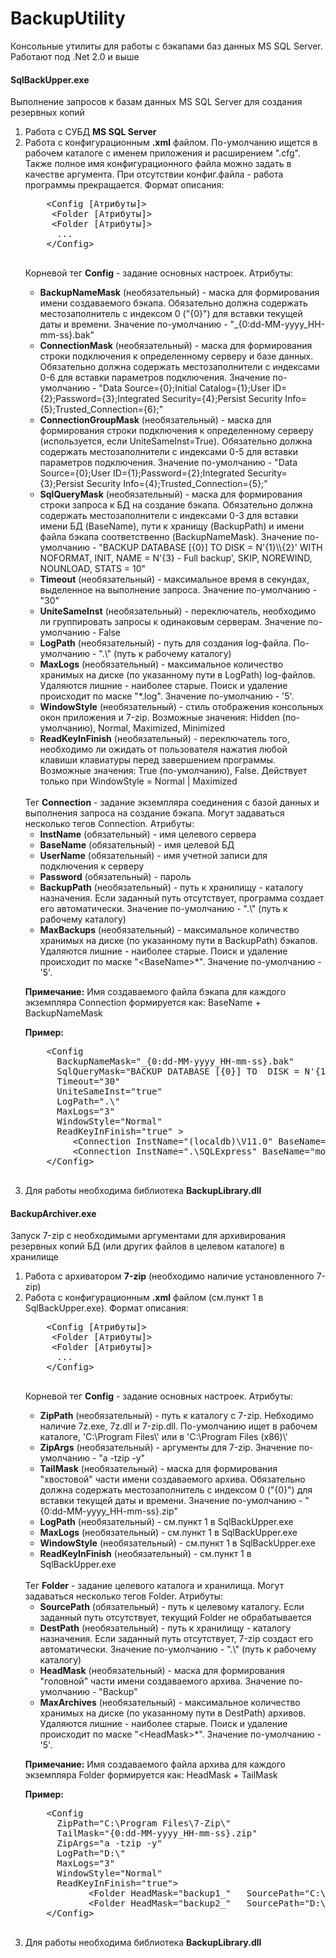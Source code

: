# BackupUtility
Консольные утилиты для работы с бэкапами баз данных MS SQL Server.<BR>
Работают под .Net 2.0 и выше
<!--Console utilities for work with database backup's:-->

<!--#####################################################################################################################-->
<H4>SqlBackUpper.exe</H4>
<!--Executing SQL queries to databases for creating backup's.-->
Выполнение запросов к базам данных MS SQL Server для создания резервных копий
<OL>
  <LI>Работа с СУБД <B>MS SQL Server</B>
  <LI>Работа с конфигурационным <B>.xml</B> файлом. По-умолчанию ищется в рабочем каталоге с именем приложения и расширением ".cfg". Также полное имя конфигурационного файла можно задать в качестве аргумента. При отсутствии конфиг.файла - работа программы прекращается. Формат описания:<BR>
  
  <PRE class="font-weight: bold;">
    &lt;Config [Атрибуты]>
     &lt;Folder [Атрибуты]> 
     &lt;Folder [Атрибуты]>
      ...
    &lt;/Config>
  </PRE>
    	
Корневой тег <B>Config</B> - задание основных настроек. Атрибуты:
<UL>
  <LI><B>BackupNameMask</B> (необязательный) - маска для формирования имени создаваемого бэкапа. Обязательно должна содержать местозаполнитель с индексом 0 ("{0}") для вставки текущей даты и времени. Значение по-умолчанию -  "_{0:dd-MM-yyyy_HH-mm-ss}.bak"
  <LI><B>ConnectionMask</B> (необязательный) - маска для формирования строки подключения к определенному серверу и базе данных. Обязательно должна содержать местозаполнители с индексами 0-6 для вставки параметров подключения. Значение по-умолчанию - "Data Source={0};Initial Catalog={1};User ID={2};Password={3};Integrated Security={4};Persist Security Info={5};Trusted_Connection={6};"
  <LI><B>ConnectionGroupMask</B> (необязательный) - маска для формирования строки подключения к определенному серверу (используется, если UniteSameInst=True). Обязательно должна содержать местозаполнители с индексами 0-5 для вставки параметров подключения. Значение по-умолчанию - "Data Source={0};User ID={1};Password={2};Integrated Security={3};Persist Security Info={4};Trusted_Connection={5};"
  <LI><B>SqlQueryMask</B> (необязательный) - маска для формирования строки запроса к БД на создание бэкапа. Обязательно должна содержать местозаполнители с индексами 0-3 для вставки имени БД (BaseName), пути к хранищу (BackupPath) и имени файла бэкапа соответственно (BackupNameMask). Значение по-умолчанию - "BACKUP DATABASE [{0}] TO  DISK = N'{1}\\{2}' WITH NOFORMAT, INIT,  NAME = N'{3} - Full backup', SKIP, NOREWIND, NOUNLOAD,  STATS = 10"
  <LI><B>Timeout</B> (необязательный) - максимальное время в секундах, выделенное на выполнение запроса. Значение по-умолчанию - "30"
  <LI><B>UniteSameInst</B> (необязательный) - переключатель, необходимо ли группировать запросы к одинаковым серверам. Значение по-умолчанию - False
  <LI><B>LogPath</B> (необязательный) - путь для создания log-файла. По-умолчанию - ".\" (путь к рабочему каталогу)<BR>
  <LI><B>MaxLogs</B> (необязательный) - максимальное количество хранимых на диске (по указанному пути в LogPath) log-файлов. Удаляются лишние - наиболее старые. Поиск и удаление происходит по маске "*.log". Значение по-умолчанию - '5'.<BR>
  <LI><B>WindowStyle</B> (необязательный) - стиль отображения консольных окон приложения и 7-zip. Возможные значения: Hidden (по-умолчанию), Normal, Maximized, Minimized<BR>
  <LI><B>ReadKeyInFinish</B> (необязательный) - переключатель того, необходимо ли ожидать от пользователя нажатия любой клавиши клавиатуры перед завершением программы. Возможные значения: True (по-умолчанию), False. Действует только при WindowStyle = Normal | Maximized<BR>
</UL>
<BR>
Тег <B>Connection</B> - задание экземпляра соединения с базой данных и выполнения запроса на создание бэкапа. Могут задаваться несколько тегов Connection. Атрибуты:
<UL>
  <LI><B>InstName</B> (обязательный) - имя целевого сервера<BR>
  <LI><B>BaseName</B> (обязательный) - имя целевой БД<BR>
  <LI><B>UserName</B> (обязательный) - имя учетной записи для подключения к серверу<BR>
  <LI><B>Password</B> (обязательный) - пароль<BR>
  <LI><B>BackupPath</B> (необязательный) - путь к хранилищу - каталогу назначения. Если заданный путь отсутствует, программа создает его автоматически. Значение по-умолчанию - ".\" (путь к рабочему каталогу)<BR>
  <LI><B>MaxBackups</B> (необязательный) - максимальное количество хранимых на диске (по указанному пути в BackupPath) бэкапов. Удаляются лишние - наиболее старые. Поиск и удаление происходит по маске "&lt;BaseName>*". Значение по-умолчанию - '5'.<BR>
</UL>
<P><B>Примечание:</B> Имя создаваемого файла бэкапа для каждого экземпляра Connection формируется как: BaseName + BackupNameMask</P>

<B>Пример:</B>
  <PRE>
    &lt;Config
      BackupNameMask="_{0:dd-MM-yyyy_HH-mm-ss}.bak" 
      SqlQueryMask="BACKUP DATABASE [{0}] TO  DISK = N'{1}\\{2}' WITH NOFORMAT, INIT,  NAME = N'{3} - Full backup', SKIP, NOREWIND, NOUNLOAD,  STATS = 10"
      Timeout="30"
      UniteSameInst="true"
      LogPath=".\" 
      MaxLogs="3" 
      WindowStyle="Normal" 
      ReadKeyInFinish="true" >
         &lt;Connection InstName="(localdb)\V11.0" BaseName="master" UserName="" Password="" BackupPath="D:\Backup1\" MaxBackups="3"/>
         &lt;Connection InstName=".\SQLExpress" BaseName="model" UserName="gee12-PC\gee12" Password="" BackupPath="D:\Backup2\" MaxBackups="5"/>
    &lt;/Config>
  </PRE>
  
  <LI>Для работы необходима библиотека <B>BackupLibrary.dll</B><BR>
</OL>

<!--#####################################################################################################################-->
<H4>BackupArchiver.exe</H4>
Запуск 7-zip с необходимыми аргументами для архивирования резервных копий БД (или других файлов в целевом каталоге) в хранилище
<!--Archiving files (databases backup's) to some destination folder (using 7-zip).-->
<OL>
  <LI>Работа с архиватором <B>7-zip</B> (необходимо наличие установленного 7-zip)<BR>
  <LI>Работа с конфигурационным <B>.xml</B> файлом (см.пункт 1 в SqlBackUpper.exe). Формат описания:<BR>
  
  <PRE class="font-weight: bold;">
    &lt;Config [Атрибуты]>
     &lt;Folder [Атрибуты]> 
     &lt;Folder [Атрибуты]>
      ...
    &lt;/Config>
  </PRE>
    	
Корневой тег <B>Config</B> - задание основных настроек. Атрибуты:
<UL>
  <LI><B>ZipPath</B> (необязательный) - путь к каталогу с 7-zip. Небходимо наличие 7z.exe, 7z.dll и 7-zip.dll. По-умолчанию ищет в рабочем каталоге, 'C:\Program Files\' или в 'C:\Program Files (x86)\'<BR>
  <LI><B>ZipArgs</B> (необязательный) - аргументы для 7-zip. Значение по-умолчанию - "a -tzip -y"<BR>
  <LI><B>TailMask</B> (необязательный) - маска для формирования "хвостовой" части имени создаваемого архива. Обязательно должна содержать местозаполнитель с индексом 0 ("{0}") для вставки текущей даты и времени. Значение по-умолчанию - "{0:dd-MM-yyyy_HH-mm-ss}.zip"<BR>
  <LI><B>LogPath</B> (необязательный) - см.пункт 1 в SqlBackUpper.exe<BR>
  <LI><B>MaxLogs</B> (необязательный) - см.пункт 1 в SqlBackUpper.exe<BR>
  <LI><B>WindowStyle</B> (необязательный) - см.пункт 1 в SqlBackUpper.exe<BR>
  <LI><B>ReadKeyInFinish</B> (необязательный) - см.пункт 1 в SqlBackUpper.exe<BR>
</UL>
<BR>
Тег <B>Folder</B> - задание целевого каталога и хранилища. Могут задаваться несколько тегов Folder. Атрибуты:
<UL>
  <LI><B>SourcePath</B> (обязательный) - путь к целевому каталогу. Если заданный путь отсутствует, текущий Folder не обрабатывается<BR>
  <LI><B>DestPath</B> (необязательный) - путь к хранилищу - каталогу назначения. Если заданный путь отсутствует, 7-zip создаст его автоматически. Значение по-умолчанию - ".\" (путь к рабочему каталогу)<BR>
  <LI><B>HeadMask</B> (необязательный) - маска для формирования "головной" части имени создаваемого архива. Значение по-умолчанию - "Backup"<BR>
  <LI><B>MaxArchives</B> (необязательный) - максимальное количество хранимых на диске (по указанному пути в DestPath) архивов. Удаляются лишние - наиболее старые. Поиск и удаление происходит по маске "&lt;HeadMask>*". Значение по-умолчанию - '5'.<BR>
</UL>
<P><B>Примечание:</B> Имя создаваемого файла архива для каждого экземпляра Folder формируется как: HeadMask + TailMask</P>

<B>Пример:</B>
  <PRE>
    &lt;Config 
      ZipPath="C:\Program Files\7-Zip\" 
      TailMask="{0:dd-MM-yyyy_HH-mm-ss}.zip" 
      ZipArgs="a -tzip -y" 
      LogPath="D:\" 
      MaxLogs="3" 
      WindowStyle="Normal" 
      ReadKeyInFinish="true">
            &lt;Folder HeadMask="backup1_" 	 SourcePath="C:\Backup1" 	DestPath="D:\Archive1" MaxArchives="3" />
            &lt;Folder HeadMask="backup2_" 	 SourcePath="D:\Backup2" 	DestPath="D:\Archive2" MaxArchives="10" />
    &lt;/Config>
  </PRE>
  
  <LI>Для работы необходима библиотека <B>BackupLibrary.dll</B><BR>
</OL>

